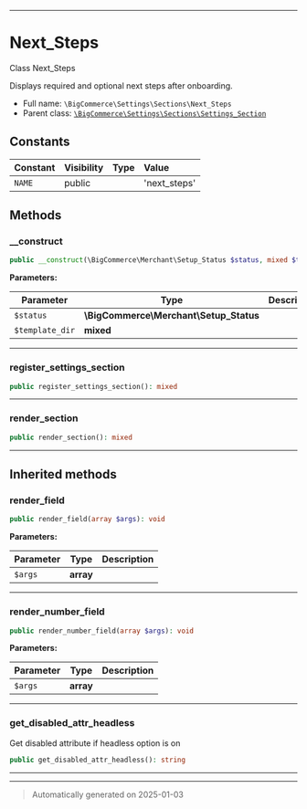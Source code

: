 ***

# Next_Steps

Class Next_Steps

Displays required and optional next steps after onboarding.

* Full name: `\BigCommerce\Settings\Sections\Next_Steps`
* Parent class: [`\BigCommerce\Settings\Sections\Settings_Section`](./classes/BigCommerce/Settings/Sections/Settings_Section.md)


## Constants

| Constant | Visibility | Type | Value |
|:---------|:-----------|:-----|:------|
|`NAME`|public| |&#039;next_steps&#039;|


## Methods


### __construct



```php
public __construct(\BigCommerce\Merchant\Setup_Status $status, mixed $template_dir): mixed
```








**Parameters:**

| Parameter | Type | Description |
|-----------|------|-------------|
| `$status` | **\BigCommerce\Merchant\Setup_Status** |  |
| `$template_dir` | **mixed** |  |





***

### register_settings_section



```php
public register_settings_section(): mixed
```












***

### render_section



```php
public render_section(): mixed
```












***


## Inherited methods


### render_field



```php
public render_field(array $args): void
```








**Parameters:**

| Parameter | Type | Description |
|-----------|------|-------------|
| `$args` | **array** |  |





***

### render_number_field



```php
public render_number_field(array $args): void
```








**Parameters:**

| Parameter | Type | Description |
|-----------|------|-------------|
| `$args` | **array** |  |





***

### get_disabled_attr_headless

Get disabled attribute if headless option is on

```php
public get_disabled_attr_headless(): string
```












***


***
> Automatically generated on 2025-01-03

